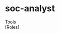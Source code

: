 # soc-analyst

[Tools](https://github.com/paranoidciso/soc-analyst/blob/8b5b95230ec4601a1932258ce1e228971ccb9759/tools.md "Tools")<br>
[Roles]
